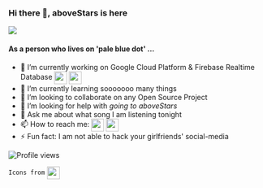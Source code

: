 ### Hi there 👋, aboveStars is here
![](https://media.giphy.com/media/l0K4k1O7RJSghST3a/giphy.gif)
#### As a person who lives on '**pale blue dot**' ...
- 🔭 I’m currently working on Google Cloud Platform & Firebase Realtime Database
[<img align= "center" src="https://img.icons8.com/color/452/google-cloud.png" width="25"/>](https://cloud.google.com/?hl=tr)
[<img align= "center" src="https://img.icons8.com/color/344/firebase.png" width="25"/>](https://firebase.google.com/)
- 🌱 I’m currently learning sooooooo many things 
- 👯 I’m looking to collaborate on any Open Source Project 
- 🤔 I’m looking for help with *going to aboveStars* 
- 💬 Ask me about what song I am listening tonight 
- 📫 How to reach me:
[<img align= "center" src="https://img.icons8.com/color/344/apple-mail.png" width="25"/>](mailto:yunuskorkmazitu@gmail.com)
[<img align= "center" src="https://img.icons8.com/color/344/instagram-new--v2.png" width="25"/>](https://www.instagram.com/yunus20korkmaz03/) 
- ⚡ Fun fact: I am not able to hack your girlfriends' social-media  <img align= "center" src="https://media.giphy.com/media/KDRv3QggAjyo/giphy.gif" width="15" height="15" />

![Profile views](https://gpvc.arturio.dev/aboveStars)

`Icons from`
[<img align= "center" src="https://img.icons8.com/color/344/icons8-new-logo.png" width="25"/>](https://icons8.com/)
